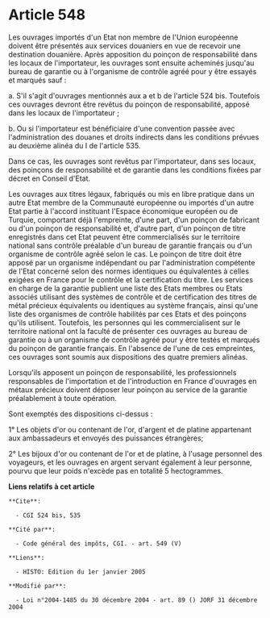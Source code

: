 # Article 548

Les ouvrages importés d'un Etat non membre de l'Union européenne doivent être présentés aux services douaniers en vue de
recevoir une destination douanière. Après apposition du poinçon de responsabilité dans les locaux de l'importateur, les
ouvrages sont ensuite acheminés jusqu'au bureau de garantie ou à l'organisme de contrôle agréé pour y être essayés et marqués
sauf :

a. S'il s'agit d'ouvrages mentionnés aux a et b de l'article 524 bis. Toutefois ces ouvrages devront être revêtus du poinçon
de responsabilité, apposé dans les locaux de l'importateur ;

b. Ou si l'importateur est bénéficiaire d'une convention passée avec l'administration des douanes et droits indirects dans
les conditions prévues au deuxième alinéa du I de l'article 535.

Dans ce cas, les ouvrages sont revêtus par l'importateur, dans ses locaux, des poinçons de responsabilité et de garantie dans
les conditions fixées par décret en Conseil d'Etat.

Les ouvrages aux titres légaux, fabriqués ou mis en libre pratique dans un autre Etat membre de la Communauté européenne ou
importés d'un autre Etat partie à l'accord instituant l'Espace économique européen ou de Turquie, comportant déjà
l'empreinte, d'une part, d'un poinçon de fabricant ou d'un poinçon de responsabilité et, d'autre part, d'un poinçon de titre
enregistrés dans cet Etat peuvent être commercialisés sur le territoire national sans contrôle préalable d'un bureau de
garantie français ou d'un organisme de contrôle agréé selon le cas. Le poinçon de titre doit être apposé par un organisme
indépendant ou par l'administration compétente de l'Etat concerné selon des normes identiques ou équivalentes à celles
exigées en France pour le contrôle et la certification du titre. Les services en charge de la garantie publient une liste des
Etats membres ou Etats associés utilisant des systèmes de contrôle et de certification des titres de métal précieux
équivalents ou identiques au système français, ainsi qu'une liste des organismes de contrôle habilités par ces Etats et des
poinçons qu'ils utilisent. Toutefois, les personnes qui les commercialisent sur le territoire national ont la faculté de
présenter ces ouvrages au bureau de garantie ou à un organisme de contrôle agréé pour y être testés et marqués du poinçon de
garantie français. En l'absence de l'une de ces empreintes, ces ouvrages sont soumis aux dispositions des quatre premiers
alinéas.

Lorsqu'ils apposent un poinçon de responsabilité, les professionnels responsables de l'importation et de l'introduction en
France d'ouvrages en métaux précieux doivent déposer leur poinçon au service de la garantie préalablement à toute opération.

Sont exemptés des dispositions ci-dessus :

1° Les objets d'or ou contenant de l'or, d'argent et de platine appartenant aux ambassadeurs et envoyés des puissances
étrangères;

2° Les bijoux d'or ou contenant de l'or et de platine, à l'usage personnel des voyageurs, et les ouvrages en argent servant
également à leur personne, pourvu que leur poids n'excède pas en totalité 5 hectogrammes.

**Liens relatifs à cet article**

	**Cite**:

	  - CGI 524 bis, 535

	**Cité par**:

	  - Code général des impôts, CGI. - art. 549 (V)

	**Liens**:

	  - HISTO: Edition du 1er janvier 2005

	**Modifié par**:

	  - Loi n°2004-1485 du 30 décembre 2004 - art. 89 () JORF 31 décembre 2004
